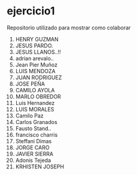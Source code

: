 # ejercicio1
Repositorio utilizado para mostrar como colaborar

1.  HENRY GUZMAN
2.  JESUS PARDO.
3.  JESUS LLANOS..!!
4.  adrian arevalo..
5.  Jean Pier Muñoz
6.  LUIS MENDOZA
7.  JUAN RODRIGUEZ
8.  JOSE PEÑA
9.  CAMILO AYOLA
10. MARLO OBREDOR 
11. Luis Hernandez
5. LUIS MORALES
24. Camilo Paz
25. Carlos Granados
20. Fausto Stand..
23. francisco charris
26. Steffani Dimas
11. JORGE CARO
3. JAVIER SIERRA
8. Adonis Tejeda
7. KRHISTEN JOSEPH
